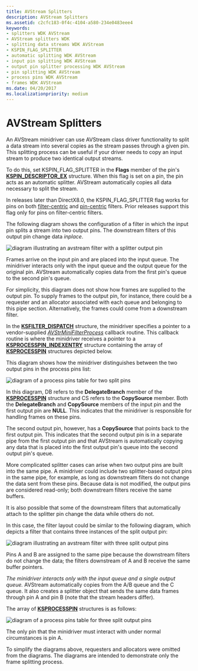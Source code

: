 ```yaml
---
title: AVStream Splitters
description: AVStream Splitters
ms.assetid: c2cfc183-0f4c-4104-a580-234e0483eee4
keywords:
- splitters WDK AVStream
- AVStream splitters WDK
- splitting data streams WDK AVStream
- KSPIN_FLAG_SPLITTER
- automatic splitting WDK AVStream
- input pin splitting WDK AVStream
- output pin splitter processing WDK AVStream
- pin splitting WDK AVStream
- process pins WDK AVStream
- frames WDK AVStream
ms.date: 04/20/2017
ms.localizationpriority: medium
---
```


# AVStream Splitters





An AVStream minidriver can use AVStream class driver functionality to split a data stream into several copies as the stream passes through a given pin. This splitting process can be useful if your driver needs to copy an input stream to produce two identical output streams.

To do this, set KSPIN\_FLAG\_SPLITTER in the **Flags** member of the pin's [**KSPIN\_DESCRIPTOR\_EX**](https://docs.microsoft.com/windows-hardware/drivers/ddi/content/ks/ns-ks-_kspin_descriptor_ex) structure. When this flag is set on a pin, the pin acts as an automatic splitter. AVStream automatically copies all data necessary to split the stream.

In releases later than DirectX8.0, the KSPIN\_FLAG\_SPLITTER flag works for pins on both [filter-centric](filter-centric-processing.md) and [pin-centric](pin-centric-processing.md) filters. Prior releases support this flag only for pins on filter-centric filters.

The following diagram shows the configuration of a filter in which the input pin splits a stream into two output pins. The downstream filters of this output pin change data *inplace*.

![diagram illustrating an avstream filter with a splitter output pin ](images/split1.png)

Frames arrive on the input pin and are placed into the input queue. The minidriver interacts only with the input queue and the output queue for the original pin. AVStream automatically copies data from the first pin's queue to the second pin's queue.

For simplicity, this diagram does not show how frames are supplied to the output pin. To supply frames to the output pin, for instance, there could be a requester and an allocator associated with each queue and belonging to this pipe section. Alternatively, the frames could come from a downstream filter.

In the [**KSFILTER\_DISPATCH**](https://docs.microsoft.com/windows-hardware/drivers/ddi/content/ks/ns-ks-_ksfilter_dispatch) structure, the minidriver specifies a pointer to a vendor-supplied [*AVStrMiniFilterProcess*](https://docs.microsoft.com/windows-hardware/drivers/ddi/content/ks/nc-ks-pfnksfilterprocess) callback routine. This callback routine is where the minidriver receives a pointer to a [**KSPROCESSPIN\_INDEXENTRY**](https://docs.microsoft.com/windows-hardware/drivers/ddi/content/ks/ns-ks-_ksprocesspin_indexentry) structure containing the array of [**KSPROCESSPIN**](https://docs.microsoft.com/windows-hardware/drivers/ddi/content/ks/ns-ks-_ksprocesspin) structures depicted below.

This diagram shows how the minidriver distinguishes between the two output pins in the process pins list:

![diagram of a process pins table for two split pins](images/splitppin1.png)

In this diagram, DB refers to the **DelegateBranch** member of the [**KSPROCESSPIN**](https://docs.microsoft.com/windows-hardware/drivers/ddi/content/ks/ns-ks-_ksprocesspin) structure and CS refers to the **CopySource** member. Both the **DelegateBranch** and **CopySource** members of the input pin and the first output pin are **NULL**. This indicates that the minidriver is responsible for handling frames on these pins.

The second output pin, however, has a **CopySource** that points back to the first output pin. This indicates that the second output pin is in a separate pipe from the first output pin and that AVStream is automatically copying any data that is placed into the first output pin's queue into the second output pin's queue.

More complicated splitter cases can arise when two output pins are built into the same pipe. A minidriver could include two splitter-based output pins in the same pipe, for example, as long as downstream filters do not change the data sent from these pins. Because data is not modified, the output pins are considered read-only; both downstream filters receive the same buffers.

It is also possible that some of the downstream filters that automatically attach to the splitter pin change the data while others do not.

In this case, the filter layout could be similar to the following diagram, which depicts a filter that contains three instances of the split output pin:

![diagram illustrating an avstream filter with three split output pins ](images/split2.png)

Pins A and B are assigned to the same pipe because the downstream filters do not change the data; the filters downstream of A and B receive the same buffer pointers.

*The minidriver interacts only with the input queue and a single output queue.* AVStream automatically copies from the A/B queue and the C queue. It also creates a splitter object that sends the same data frames through pin A and pin B (note that the stream headers differ).

The array of [**KSPROCESSPIN**](https://docs.microsoft.com/windows-hardware/drivers/ddi/content/ks/ns-ks-_ksprocesspin) structures is as follows:

![diagram of a process pins table for three split output pins](images/splitppin2.png)

The only pin that the minidriver must interact with under normal circumstances is pin A.

To simplify the diagrams above, requesters and allocators were omitted from the diagrams. The diagrams are intended to demonstrate only the frame splitting process.

 

 




